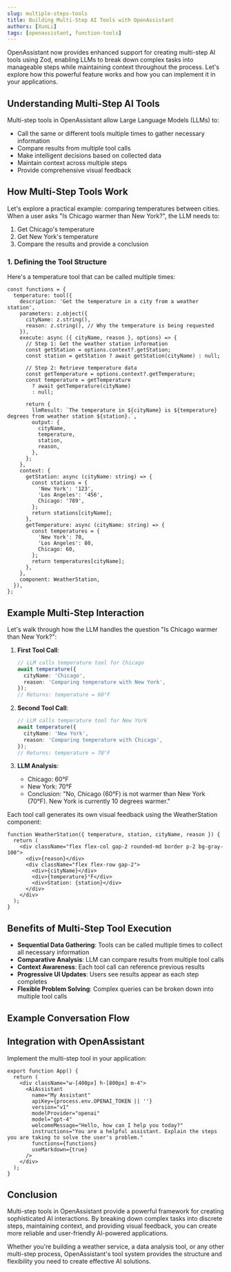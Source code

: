 ```yaml
---
slug: multiple-steps-tools
title: Building Multi-Step AI Tools with OpenAssistant
authors: [XunLi]
tags: [openassistant, function-tools]
---
```


OpenAssistant now provides enhanced support for creating multi-step AI tools using Zod, enabling LLMs to break down complex tasks into manageable steps while maintaining context throughout the process. Let's explore how this powerful feature works and how you can implement it in your applications.

<!--truncate-->

## Understanding Multi-Step AI Tools

Multi-step tools in OpenAssistant allow Large Language Models (LLMs) to:

- Call the same or different tools multiple times to gather necessary information
- Compare results from multiple tool calls
- Make intelligent decisions based on collected data
- Maintain context across multiple steps
- Provide comprehensive visual feedback

## How Multi-Step Tools Work

Let's explore a practical example: comparing temperatures between cities. When a user asks "Is Chicago warmer than New York?", the LLM needs to:

1. Get Chicago's temperature
2. Get New York's temperature
3. Compare the results and provide a conclusion

### 1. Defining the Tool Structure

Here's a temperature tool that can be called multiple times:

```tsx
const functions = {
  temperature: tool({
    description: 'Get the temperature in a city from a weather station',
    parameters: z.object({
      cityName: z.string(),
      reason: z.string(), // Why the temperature is being requested
    }),
    execute: async ({ cityName, reason }, options) => {
      // Step 1: Get the weather station information
      const getStation = options.context?.getStation;
      const station = getStation ? await getStation(cityName) : null;

      // Step 2: Retrieve temperature data
      const getTemperature = options.context?.getTemperature;
      const temperature = getTemperature
        ? await getTemperature(cityName)
        : null;

      return {
        llmResult: `The temperature in ${cityName} is ${temperature} degrees from weather station ${station}.`,
        output: {
          cityName,
          temperature,
          station,
          reason,
        },
      };
    },
    context: {
      getStation: async (cityName: string) => {
        const stations = {
          'New York': '123',
          'Los Angeles': '456',
          Chicago: '789',
        };
        return stations[cityName];
      },
      getTemperature: async (cityName: string) => {
        const temperatures = {
          'New York': 70,
          'Los Angeles': 80,
          Chicago: 60,
        };
        return temperatures[cityName];
      },
    },
    component: WeatherStation,
  }),
};
```

## Example Multi-Step Interaction

Let's walk through how the LLM handles the question "Is Chicago warmer than New York?":

1. **First Tool Call**:

   ```typescript
   // LLM calls temperature tool for Chicago
   await temperature({
     cityName: 'Chicago',
     reason: 'Comparing temperature with New York',
   });
   // Returns: temperature = 60°F
   ```

2. **Second Tool Call**:

   ```typescript
   // LLM calls temperature tool for New York
   await temperature({
     cityName: 'New York',
     reason: 'Comparing temperature with Chicago',
   });
   // Returns: temperature = 70°F
   ```

3. **LLM Analysis**:
   - Chicago: 60°F
   - New York: 70°F
   - Conclusion: "No, Chicago (60°F) is not warmer than New York (70°F). New York is currently 10 degrees warmer."

Each tool call generates its own visual feedback using the WeatherStation component:

```tsx
function WeatherStation({ temperature, station, cityName, reason }) {
  return (
    <div className="flex flex-col gap-2 rounded-md border p-2 bg-gray-100">
      <div>{reason}</div>
      <div className="flex flex-row gap-2">
        <div>{cityName}</div>
        <div>{temperature}°F</div>
        <div>Station: {station}</div>
      </div>
    </div>
  );
}
```

## Benefits of Multi-Step Tool Execution

- **Sequential Data Gathering**: Tools can be called multiple times to collect all necessary information
- **Comparative Analysis**: LLM can compare results from multiple tool calls
- **Context Awareness**: Each tool call can reference previous results
- **Progressive UI Updates**: Users see results appear as each step completes
- **Flexible Problem Solving**: Complex queries can be broken down into multiple tool calls

## Example Conversation Flow

## Integration with OpenAssistant

Implement the multi-step tool in your application:

```tsx
export function App() {
  return (
    <div className="w-[400px] h-[800px] m-4">
      <AiAssistant
        name="My Assistant"
        apiKey={process.env.OPENAI_TOKEN || ''}
        version="v1"
        modelProvider="openai"
        model="gpt-4"
        welcomeMessage="Hello, how can I help you today?"
        instructions="You are a helpful assistant. Explain the steps you are taking to solve the user's problem."
        functions={functions}
        useMarkdown={true}
      />
    </div>
  );
}
```

## Conclusion

Multi-step tools in OpenAssistant provide a powerful framework for creating sophisticated AI interactions. By breaking down complex tasks into discrete steps, maintaining context, and providing visual feedback, you can create more reliable and user-friendly AI-powered applications.

Whether you're building a weather service, a data analysis tool, or any other multi-step process, OpenAssistant's tool system provides the structure and flexibility you need to create effective AI solutions.
